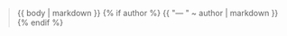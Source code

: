 <blockquote>
{{ body | markdown }}
{% if author %} {{ "&mdash; " ~ author | markdown }} {% endif %}
</blockquote>
